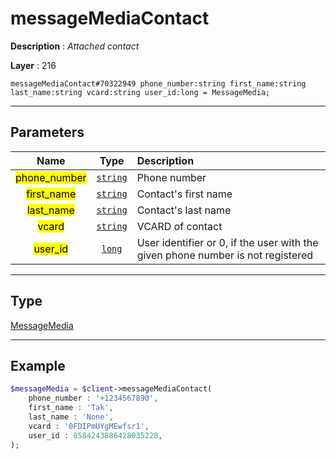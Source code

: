 # messageMediaContact

**Description** : *Attached contact*

**Layer** : 216

```tl
messageMediaContact#70322949 phone_number:string first_name:string last_name:string vcard:string user_id:long = MessageMedia;
```

---

## Parameters

| Name | Type | Description |
| :---: | :---: | :--- |
| <mark>phone_number</mark> | [`string`](type/string) | Phone number |
| <mark>first_name</mark> | [`string`](type/string) | Contact's first name |
| <mark>last_name</mark> | [`string`](type/string) | Contact's last name |
| <mark>vcard</mark> | [`string`](type/string) | VCARD of contact |
| <mark>user_id</mark> | [`long`](type/long) | User identifier or 0, if the user with the given phone number is not registered |

---

## Type

[MessageMedia](type/MessageMedia)

---

## Example

```php
$messageMedia = $client->messageMediaContact(
	phone_number : '+1234567890',
	first_name : 'Tak',
	last_name : 'None',
	vcard : '0FDIPmUYgMEwfsr1',
	user_id : 8584243886428035228,
);
```
